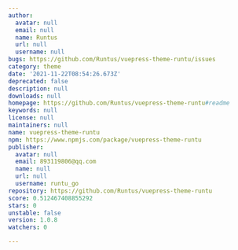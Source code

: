 ```yaml
---
author:
  avatar: null
  email: null
  name: Runtus
  url: null
  username: null
bugs: https://github.com/Runtus/vuepress-theme-runtu/issues
category: theme
date: '2021-11-22T08:54:26.673Z'
deprecated: false
description: null
downloads: null
homepage: https://github.com/Runtus/vuepress-theme-runtu#readme
keywords: null
license: null
maintainers: null
name: vuepress-theme-runtu
npm: https://www.npmjs.com/package/vuepress-theme-runtu
publisher:
  avatar: null
  email: 893119806@qq.com
  name: null
  url: null
  username: runtu_go
repository: https://github.com/Runtus/vuepress-theme-runtu
score: 0.512467408855292
stars: 0
unstable: false
version: 1.0.8
watchers: 0

---
```


